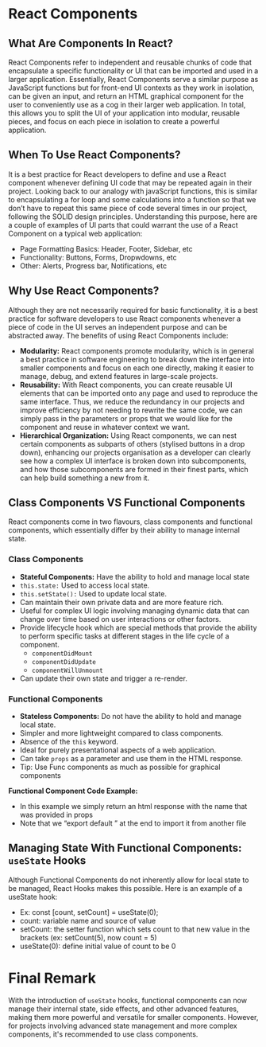 # React Components

## What Are Components In React?
React Components refer to independent and reusable chunks of code that encapsulate a specific functionality or UI that can be imported and used in a larger application. Essentially, React Components serve a similar purpose as JavaScript functions but for front-end UI contexts as they work in isolation, can be given an input, and return an HTML graphical component for the user to conveniently use as a cog in their larger web application. In total, this allows you to split the UI of your application into modular, reusable pieces, and focus on each piece in isolation to create a powerful application.

## When To Use React Components?
It is a best practice for React developers to define and use a React component whenever defining UI code that may be repeated again in their project. Looking back to our analogy with javaScript functions, this is similar to encapsulating a for loop and some calculations into a function so that we don’t have to repeat this same piece of code several times in our project, following the SOLID design principles.
Understanding this purpose, here are a couple of examples of UI parts that could warrant the use of a React Component on a typical web application:
- Page Formatting Basics: Header, Footer, Sidebar, etc
- Functionality: Buttons, Forms, Dropwdowns, etc
- Other: Alerts, Progress bar, Notifications, etc

## Why Use React Components?
Although they are not necessarily required for basic functionality, it is a best practice for software developers to use React components whenever a piece of code in the UI serves an independent purpose and can be abstracted away. The benefits of using React Components include:

- **Modularity:** React components promote modularity, which is in general a best practice in software engineering to break down the interface into smaller components and focus on each one directly, making it easier to manage, debug, and extend features in large-scale projects.
- **Reusability:** With React components, you can create reusable UI elements that can be imported onto any page and used to reproduce the same interface. Thus, we reduce the redundancy in our projects and improve efficiency by not needing to rewrite the same code, we can simply pass in the parameters or props that we would like for the component and reuse in whatever context we want.
- **Hierarchical Organization:** Using React components, we can nest certain components as subparts of others (stylised buttons in a drop down), enhancing our projects organisation as a developer can clearly see how a complex UI interface is broken down into subcomponents, and how those subcomponents are formed in their finest parts, which can help build something a new from it.

## Class Components VS Functional Components
React components come in two flavours, class components and functional components, which essentially differ by their ability to manage internal state.

### Class Components
- **Stateful Components:** Have the ability to hold and manage local state
- `this.state:` Used to access local state.
- `this.setState():` Used to update local state.
- Can maintain their own private data and are more feature rich.
- Useful for complex UI logic involving managing dynamic data that can change over time based on user interactions or other factors.
- Provide lifecycle hook which are special methods that provide the ability to perform specific tasks at different stages in the life cycle of a component.
  - `componentDidMount`
  - `componentDidUpdate`
  - `componentWillUnmount`
- Can update their own state and trigger a re-render.

### Functional Components
- **Stateless Components:** Do not have the ability to hold and manage local state.
- Simpler and more lightweight compared to class components.
- Absence of the `this` keyword.
- Ideal for purely presentational aspects of a web application.
- Can take `props` as a parameter and use them in the HTML response.
- Tip: Use Func components as much as possible for graphical components

**Functional Component Code Example:**
- In this example we simply return an html response with the name that was provided in props
- Note that we “export default <functionalCompName>” at the end to import it from another file 

## Managing State With Functional Components: `useState` Hooks
Although Functional Components do not inherently allow for local state to be managed, React Hooks makes this possible. Here is an example of a useState hook:
- Ex: const [count, setCount] = useState(0);
- count: variable name and source of value
- setCount: the setter function which sets count to that new value in the brackets (ex: setCount(5), now count = 5)
- useState(0): define initial value of count to be 0

# Final Remark
With the introduction of `useState` hooks, functional components can now manage their internal state, side effects, and other advanced features, making them more powerful and versatile for smaller components. However, for projects involving advanced state management and more complex components, it's recommended to use class components.
